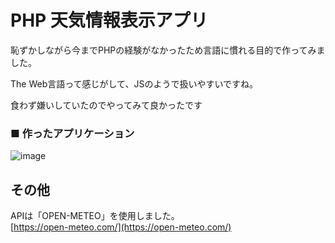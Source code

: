 # PHP 天気情報表示アプリ

恥ずかしながら今までPHPの経験がなかったため言語に慣れる目的で作ってみました。 


The Web言語って感じがして、JSのようで扱いやすいですね。  


食わず嫌いしていたのでやってみて良かったです


### ■ 作ったアプリケーション
![image](https://github.com/user-attachments/assets/9c2d127a-c3b0-42e8-a9eb-946a640f03bb)


## その他

APIは「OPEN-METEO」を使用しました。  
[https://open-meteo.com/](https://open-meteo.com/)
